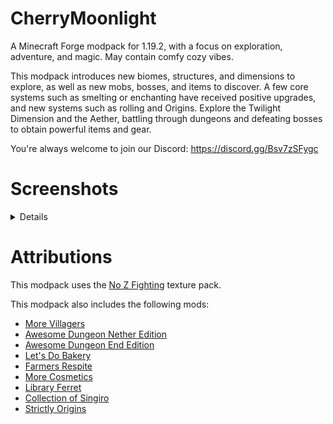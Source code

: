 # CherryMoonlight
A Minecraft Forge modpack for 1.19.2, with a focus on exploration, adventure, and magic. May contain comfy cozy vibes.

This modpack introduces new biomes, structures, and dimensions to explore, as well as new mobs, bosses, and items to discover. A few core systems such as smelting or enchanting have received positive upgrades, and new systems such as rolling and Origins. Explore the Twilight Dimension and the Aether, battling through dungeons and defeating bosses to obtain powerful items and gear.

You're always welcome to join our Discord: https://discord.gg/Bsv7zSFygc

# Screenshots

<details>

![Biome Screenshot #1](https://raw.githubusercontent.com/OoLunar/CherryMoonlight/5997ecbdb65b80bfd7d855d7c9c717f70d3a51da/screenshots/huge_2024-04-23_10.22.24.png)

![Biome Screenshot #2](https://raw.githubusercontent.com/OoLunar/CherryMoonlight/5997ecbdb65b80bfd7d855d7c9c717f70d3a51da/screenshots/huge_2024-04-23_10.22.58.png)

![Biome Screenshot #3](https://raw.githubusercontent.com/OoLunar/CherryMoonlight/5997ecbdb65b80bfd7d855d7c9c717f70d3a51da/screenshots/huge_2024-04-23_10.25.45.png)

![Structure Screenshot #1](https://raw.githubusercontent.com/OoLunar/CherryMoonlight/5997ecbdb65b80bfd7d855d7c9c717f70d3a51da/screenshots/huge_2024-04-23_10.23.18.png)

![Structure Screenshot #2](https://raw.githubusercontent.com/OoLunar/CherryMoonlight/5997ecbdb65b80bfd7d855d7c9c717f70d3a51da/screenshots/huge_2024-04-23_10.23.57.png)

![Structure Screenshot #3](https://raw.githubusercontent.com/OoLunar/CherryMoonlight/5997ecbdb65b80bfd7d855d7c9c717f70d3a51da/screenshots/huge_2024-04-23_10.24.41.png)

</details>

# Attributions

This modpack uses the [No Z Fighting](https://www.curseforge.com/minecraft/texture-packs/no-z-fighting) texture pack.

This modpack also includes the following mods:
- [More Villagers](https://www.curseforge.com/minecraft/mc-mods/more-villagers)
- [Awesome Dungeon Nether Edition](https://www.curseforge.com/minecraft/mc-mods/awesome-dungeon-nether-forge)
- [Awesome Dungeon End Edition](https://www.curseforge.com/minecraft/mc-mods/awesome-dungeon-the-end-forge)
- [Let's Do Bakery](https://www.curseforge.com/minecraft/mc-mods/lets-do-bakery)
- [Farmers Respite](https://www.curseforge.com/minecraft/mc-mods/farmers-respite)
- [More Cosmetics](https://www.curseforge.com/minecraft/mc-mods/morecosmetics)
- [Library Ferret](https://www.curseforge.com/minecraft/mc-mods/library-ferret-forge)
- [Collection of Singiro](https://www.curseforge.com/minecraft/mc-mods/collection-of-singiro)
- [Strictly Origins](https://www.curseforge.com/minecraft/mc-mods/strictly-origins)